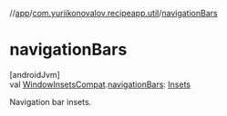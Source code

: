 //[app](../../index.md)/[com.yuriikonovalov.recipeapp.util](index.md)/[navigationBars](navigation-bars.md)

# navigationBars

[androidJvm]\
val [WindowInsetsCompat](https://developer.android.com/reference/kotlin/androidx/core/view/WindowInsetsCompat.html).[navigationBars](navigation-bars.md): [Insets](https://developer.android.com/reference/kotlin/androidx/core/graphics/Insets.html)

Navigation bar insets.
